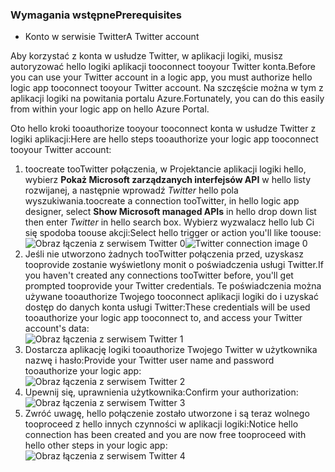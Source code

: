 ### <a name="prerequisites"></a><span data-ttu-id="c7069-101">Wymagania wstępne</span><span class="sxs-lookup"><span data-stu-id="c7069-101">Prerequisites</span></span>
* <span data-ttu-id="c7069-102">Konto w serwisie Twitter</span><span class="sxs-lookup"><span data-stu-id="c7069-102">A Twitter account</span></span> 

<span data-ttu-id="c7069-103">Aby korzystać z konta w usłudze Twitter, w aplikacji logiki, musisz autoryzować hello logiki aplikacji tooconnect tooyour Twitter konta.</span><span class="sxs-lookup"><span data-stu-id="c7069-103">Before you can use your Twitter account in a logic app, you must authorize hello logic app tooconnect tooyour Twitter account.</span></span> <span data-ttu-id="c7069-104">Na szczęście można w tym z aplikacji logiki na powitania portalu Azure.</span><span class="sxs-lookup"><span data-stu-id="c7069-104">Fortunately, you can do this easily from within your logic app on hello Azure Portal.</span></span> 

<span data-ttu-id="c7069-105">Oto hello kroki tooauthorize tooyour tooconnect konta w usłudze Twitter z logiki aplikacji:</span><span class="sxs-lookup"><span data-stu-id="c7069-105">Here are hello steps tooauthorize your logic app tooconnect tooyour Twitter account:</span></span>

1. <span data-ttu-id="c7069-106">toocreate tooTwitter połączenia, w Projektancie aplikacji logiki hello, wybierz **Pokaż Microsoft zarządzanych interfejsów API** w hello listy rozwijanej, a następnie wprowadź *Twitter* hello pola wyszukiwania.</span><span class="sxs-lookup"><span data-stu-id="c7069-106">toocreate a connection tooTwitter, in hello logic app designer, select **Show Microsoft managed APIs** in hello drop down list then enter *Twitter* in hello search box.</span></span> <span data-ttu-id="c7069-107">Wybierz wyzwalacz hello lub Ci się spodoba toouse akcji:</span><span class="sxs-lookup"><span data-stu-id="c7069-107">Select hello trigger or action you'll like toouse:</span></span>  
   <span data-ttu-id="c7069-108">![Obraz łączenia z serwisem Twitter 0](./media/connectors-create-api-twitter/twitter-0.png)</span><span class="sxs-lookup"><span data-stu-id="c7069-108">![Twitter connection image 0](./media/connectors-create-api-twitter/twitter-0.png)</span></span>
2. <span data-ttu-id="c7069-109">Jeśli nie utworzono żadnych tooTwitter połączenia przed, uzyskasz tooprovide zostanie wyświetlony monit o poświadczenia usługi Twitter.</span><span class="sxs-lookup"><span data-stu-id="c7069-109">If you haven't created any connections tooTwitter before, you'll get prompted tooprovide your Twitter credentials.</span></span> <span data-ttu-id="c7069-110">Te poświadczenia można używane tooauthorize Twojego tooconnect aplikacji logiki do i uzyskać dostęp do danych konta usługi Twitter:</span><span class="sxs-lookup"><span data-stu-id="c7069-110">These credentials will be used tooauthorize your logic app tooconnect to, and access your Twitter account's data:</span></span>  
   ![Obraz łączenia z serwisem Twitter 1](./media/connectors-create-api-twitter/twitter-1.png)  
3. <span data-ttu-id="c7069-112">Dostarcza aplikację logiki tooauthorize Twojego Twitter w użytkownika nazwę i hasło:</span><span class="sxs-lookup"><span data-stu-id="c7069-112">Provide your Twitter user name and password tooauthorize your logic app:</span></span>  
   ![Obraz łączenia z serwisem Twitter 2](./media/connectors-create-api-twitter/twitter-2.png)  
4. <span data-ttu-id="c7069-114">Upewnij się, uprawnienia użytkownika:</span><span class="sxs-lookup"><span data-stu-id="c7069-114">Confirm your authorization:</span></span>  
   ![Obraz łączenia z serwisem Twitter 3](./media/connectors-create-api-twitter/twitter-3.png)  
5. <span data-ttu-id="c7069-116">Zwróć uwagę, hello połączenie zostało utworzone i są teraz wolnego tooproceed z hello innych czynności w aplikacji logiki:</span><span class="sxs-lookup"><span data-stu-id="c7069-116">Notice hello connection has been created and you are now free tooproceed with hello other steps in your logic app:</span></span>  
   ![Obraz łączenia z serwisem Twitter 4](./media/connectors-create-api-twitter/twitter-4.png)

